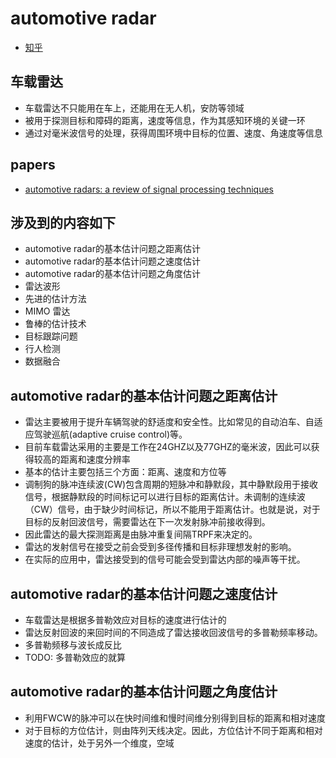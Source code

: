 # automotive radar

* [知乎](https://zhuanlan.zhihu.com/p/31004147)

## 车载雷达

* 车载雷达不只能用在车上，还能用在无人机，安防等领域
* 被用于探测目标和障碍的距离，速度等信息，作为其感知环境的关键一环
* 通过对毫米波信号的处理，获得周围环境中目标的位置、速度、角速度等信息

## papers

* [automotive radars: a review of signal processing techniques](https://ieeexplore.ieee.org.sci-hub.tw/document/7870764)

## 涉及到的内容如下

* automotive radar的基本估计问题之距离估计
* automotive radar的基本估计问题之速度估计
* automotive radar的基本估计问题之角度估计
* 雷达波形
* 先进的估计方法
* MIMO 雷达
* 鲁棒的估计技术
* 目标跟踪问题
* 行人检测
* 数据融合

## automotive radar的基本估计问题之距离估计

* 雷达主要被用于提升车辆驾驶的舒适度和安全性。比如常见的自动泊车、自适应驾驶巡航(adaptive cruise control)等。
* 目前车载雷达采用的主要是工作在24GHZ以及77GHZ的毫米波，因此可以获得较高的距离和速度分辨率
* 基本的估计主要包括三个方面：距离、速度和方位等
* 调制狗的脉冲连续波(CW)包含周期的短脉冲和静默段，其中静默段用于接收信号，根据静默段的时间标记可以进行目标的距离估计。未调制的连续波（CW）信号，由于缺少时间标记，所以不能用于距离估计。也就是说，对于目标的反射回波信号，需要雷达在下一次发射脉冲前接收得到。
* 因此雷达的最大探测距离是由脉冲重复间隔TRPF来决定的。
* 雷达的发射信号在接受之前会受到多径传播和目标非理想发射的影响。
* 在实际的应用中，雷达接受到的信号可能会受到雷达内部的噪声等干扰。

## automotive radar的基本估计问题之速度估计

* 车载雷达是根据多普勒效应对目标的速度进行估计的
* 雷达反射回波的来回时间的不同造成了雷达接收回波信号的多普勒频率移动。
* 多普勒频移与波长成反比
* TODO: 多普勒效应的就算

## automotive radar的基本估计问题之角度估计

* 利用FWCW的脉冲可以在快时间维和慢时间维分别得到目标的距离和相对速度
* 对于目标的方位估计，则由阵列天线决定。因此，方位估计不同于距离和相对速度的估计，处于另外一个维度，空域
